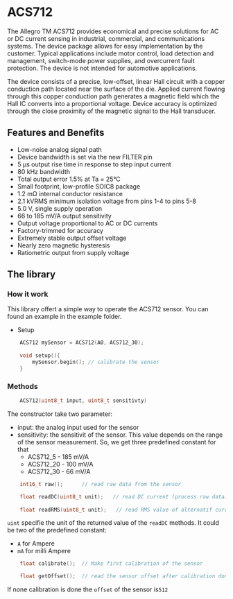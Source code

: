 # ACS712

The Allegro TM ACS712 provides economical and precise solutions for AC or DC 
current sensing in industrial, commercial, and communications systems. The 
device package allows for easy implementation by the customer. Typical applications
include motor control, load detection and management, switch-mode power supplies, 
and overcurrent fault protection. The device is not intended for automotive 
applications.

The device consists of a precise, low-offset, linear Hall circuit with a copper 
conduction path located near the surface of the die. Applied current flowing 
through this copper conduction path generates a magnetic field which the Hall 
IC converts into a proportional voltage. Device accuracy is optimized through 
the close proximity of the magnetic signal to the Hall transducer.

## Features and Benefits

- Low-noise analog signal path
- Device bandwidth is set via the new FILTER pin
- 5 μs output rise time in response to step input current
- 80 kHz bandwidth
- Total output error 1.5% at Ta = 25°C
- Small footprint, low-profile SOIC8 package
- 1.2 mΩ internal conductor resistance
- 2.1 kVRMS minimum isolation voltage from pins 1-4 to pins 5-8
- 5.0 V, single supply operation
- 66 to 185 mV/A output sensitivity
- Output voltage proportional to AC or DC currents
- Factory-trimmed for accuracy
- Extremely stable output offset voltage
- Nearly zero magnetic hysteresis
- Ratiometric output from supply voltage

## The library

### How it work

This library offert a simple way to operate the ACS712 sensor. You can found an 
example in the example folder.

- Setup

```c++
    ACS712 mySensor = ACS712(A0, ACS712_30);
    
    void setup(){
        mySensor.begin(); // calibrate the sensor
    }
```

### Methods

```c++
    ACS712(uint8_t input, uint8_t sensitivty)
```

The constructor take two parameter:

- input: the analog input  used for the sensor
- sensitivity: the sensitivit of the sensor. This value depends on the range of 
the sensor measurement. So, we get three predefined constant for that
    - ACS712_5 - 185 mV/A
    - ACS712_20 - 100 mV/A
    - ACS712_30 - 66 mV/A

```c++
    int16_t raw();      // read raw data from the sensor
```

```c++
    float readDC(uint8_t unit);   // read DC current (process raw data)
    
    float readRMS(uint8_t unit);   // read RMS value of alternatif current
```

`uint` specifie the unit of the returned value of the `readDC` methods. It could 
be two of the predefined constant:

- `A` for Ampere
- `mA` for milli Ampere

```c++
    float calibrate();  // Make first calibration of the sensor
```

```c++
    float getOffset();  // read the sensor offset after calibration done
```
 If none calibration is done the `offset` of the sensor is`512`



